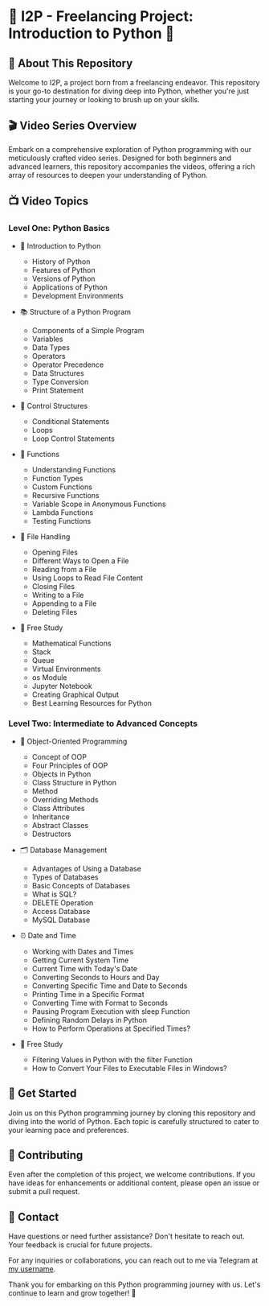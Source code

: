 # 🚀 I2P - Freelancing Project: Introduction to Python 🐍

## 📢 About This Repository

Welcome to I2P, a project born from a freelancing endeavor. This repository is your go-to destination for diving deep into Python, whether you're just starting your journey or looking to brush up on your skills.

## 🎬 Video Series Overview

Embark on a comprehensive exploration of Python programming with our meticulously crafted video series. Designed for both beginners and advanced learners, this repository accompanies the videos, offering a rich array of resources to deepen your understanding of Python.

## 📺 Video Topics

### Level One: Python Basics

- 🌟 Introduction to Python
  - History of Python
  - Features of Python
  - Versions of Python
  - Applications of Python
  - Development Environments
  
- 📚 Structure of a Python Program
  - Components of a Simple Program
  - Variables
  - Data Types
  - Operators
  - Operator Precedence
  - Data Structures
  - Type Conversion
  - Print Statement
  
- 🔄 Control Structures
  - Conditional Statements
  - Loops
  - Loop Control Statements
  
- 📣 Functions
  - Understanding Functions
  - Function Types
  - Custom Functions
  - Recursive Functions
  - Variable Scope in Anonymous Functions
  - Lambda Functions
  - Testing Functions
  
- 📃 File Handling
  - Opening Files
  - Different Ways to Open a File
  - Reading from a File
  - Using Loops to Read File Content
  - Closing Files
  - Writing to a File
  - Appending to a File
  - Deleting Files
  
- 🌟 Free Study
  - Mathematical Functions
  - Stack
  - Queue
  - Virtual Environments
  - os Module
  - Jupyter Notebook
  - Creating Graphical Output
  - Best Learning Resources for Python

### Level Two: Intermediate to Advanced Concepts

- 🦁 Object-Oriented Programming
  - Concept of OOP
  - Four Principles of OOP
  - Objects in Python
  - Class Structure in Python
  - Method
  - Overriding Methods
  - Class Attributes
  - Inheritance
  - Abstract Classes
  - Destructors
  
- 🗂️ Database Management
  - Advantages of Using a Database
  - Types of Databases
  - Basic Concepts of Databases
  - What is SQL?
  - DELETE Operation
  - Access Database
  - MySQL Database
  
- ⏰ Date and Time
  - Working with Dates and Times
  - Getting Current System Time
  - Current Time with Today's Date
  - Converting Seconds to Hours and Day
  - Converting Specific Time and Date to Seconds
  - Printing Time in a Specific Format
  - Converting Time with Format to Seconds
  - Pausing Program Execution with sleep Function
  - Defining Random Delays in Python
  - How to Perform Operations at Specified Times?
  
- 🌟 Free Study
  - Filtering Values in Python with the filter Function
  - How to Convert Your Files to Executable Files in Windows?

## 🚀 Get Started

Join us on this Python programming journey by cloning this repository and diving into the world of Python. Each topic is carefully structured to cater to your learning pace and preferences.

## 👥 Contributing

Even after the completion of this project, we welcome contributions. If you have ideas for enhancements or additional content, please open an issue or submit a pull request.

## 📧 Contact

Have questions or need further assistance? Don't hesitate to reach out. Your feedback is crucial for future projects.

For any inquiries or collaborations, you can reach out to me via Telegram at [my username](https://t.me/mahdi_mirrezaei).

Thank you for embarking on this Python programming journey with us. Let's continue to learn and grow together! 🌱

